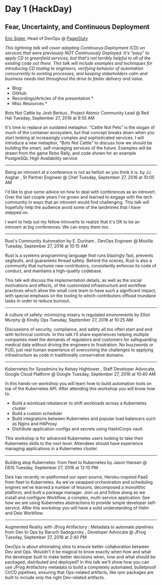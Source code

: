 # Day 1 (HackDay)

## Fear, Uncertainty, and Continuous Deployment
[Eric Sigler](), Head of DevOps @ [PagerDuty]()

*This lightning talk will cover adopting Continuous Deployment (CD) on services that were previously NOT Continuously Deployed. It's "easy" to apply CD to greenfield services, but that's not terribly helpful to all of the existing code out there. This talk will include examples and techniques for introducing CD tooling to engineers, verifying behavior of automation concurrently to existing processes, and keeping stakeholders calm and business needs met throughout the drive to faster delivery and value.*

* Blog:
* GitHub:
* Recordings/Articles of the presentation
  *  
* Misc Resources
  * 


Bots Not Cattle
by Josh Berkus , Project Atomic Community Lead @ Red Hat
Tuesday, September 27, 2016 at 9:55 AM

It's time to replace an outdated metaphor. "Cattle Not Pets" is the slogan of much of the container ecosystem, but that concept breaks down when you start looking at increasingly complex and sophisticated services. I will introduce a new metaphor, "Bots Not Cattle" to discuss how we should be building the smart, self-managing services of the future. Examples will be drawn from the game Robo Rally, and code shown for an example PostgreSQL High Availability service

----
Being an introvert at a conference is not as hellish as you think it is.
by JJ Asghar , Sr Partner Engineer @ Chef
Tuesday, September 27, 2016 at 10:05 AM

I'd like to give some advice on how to deal with conferences as an introvert. Over the last couple years I've grown and learned to engage with the tech community in ways that an introvert would find challenging. This talk will hopefully help the audience avoid some of the landmines that I have stepped on.

I want to help out my fellow introverts to realize that it's OK to be an introvert at big conferences. We can enjoy them too.

---


Rust's Community Automation
by E. Dunham , DevOps Engineer @ Mozilla
Tuesday, September 27, 2016 at 10:15 AM

Rust is a systems programming language that runs blazingly fast, prevents segfaults, and guarantees thread safety. Behind the scenes, Rust is also a community that nurtures new contributors, consistently enforces its code of conduct, and maintains a high-quality codebase.

This talk will discuss the implementation details, as well as the social motivations and effects, of the customized infrastructure and workflow practices which allow the small core team to have such a significant impact, with special emphasis on the tooling to which contributors offload mundane tasks in order to reduce burnout.

---


A culture of safety: minimizing misery in regulated environments
by Elliot Murphy @ Kindly Ops
Tuesday, September 27, 2016 at 10:25 AM

Discussions of security, compliance, and safety all too often start and end with technical controls. In this talk I'll share experiences helping multiple companies meet the demands of regulators and customers for safeguarding medical data without driving the engineers to frustration. No buzzwords or FUD, just real human experience of overcoming the challenges to applying infrastructure as code in traditionally conservative domains.

---


Kubernetes for Sysadmins
by Kelsey Hightower , Staff Developer Advocate, Google Cloud Platform @ Google
Tuesday, September 27, 2016 at 10:40 AM

In this hands-on workshop you will learn how to build automation tools on top of the Kubernetes API. After attending this workshop you will know how to:

* Build a workload rebalancer to shift workloads across a Kubernetes cluster
* Build a custom scheduler
* Build integrations between Kubernetes and popular load balancers such as Nginx and HAProxy.
* Distribute application configs and secrets using HashiCorps vault.

This workshop is for advanced Kubernetes users looking to take their Kubernetes skills to the next level. Attendees should have experience managing applications in a Kubernetes cluster.

---


Building atop Kubernetes: from fleet to Kubernetes
by Jason Hansen @ DEIS
Tuesday, September 27, 2016 at 12:10 PM

Deis has recently re-platformed our open source, Heroku-inspired PaaS from fleet to Kubernetes. As we've swapped orchestration and scheduling engines we've learned a number of lessons, decomposed a monolithic platform, and built a package manager. Join us and follow along as we install and configure Workflow, a complex, multi-service application. See how we are using Kubernetes abstractions to provide simple developer self-service. After this workshop you will have a solid understanding of Helm and Deis Workflow.

---


Augmented Reality with JFrog Artifactory : Metadata to automate pipelines from Dev to Ops
by Baruch Sadogursky , Developer Advocate @ JFrog
Tuesday, September 27, 2016 at 2:40 PM

DevOps is about eliminating silos to ensure better collaboration between Dev and Ops. Wouldn't it be magical to know exactly when how and what the developer built to make better decisions when, how and what should be packaged, distributed and deployed? In this talk we'll show how you can use JFrog Artifactory metadata to build a completely automated, bulletproof CI/CD pipelines, ensuring that Ops–related artifacts, like rpm packages are built to include only the right Dev-related artifacts.
